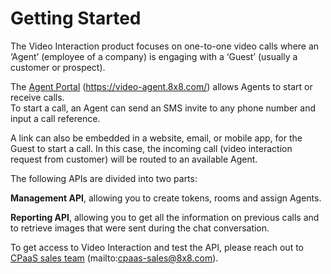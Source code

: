 # Getting Started

The Video Interaction product focuses on one-to-one video calls where an ‘Agent’ (employee of a company) is engaging with a ‘Guest’ (usually a customer or prospect).

The [Agent Portal](https://video-agent.8x8.com) (https://video-agent.8x8.com/) allows Agents to start or receive calls. <br>
To start a call, an Agent can send an SMS invite to any phone number and input a call reference. <br>

A link can also be embedded in a website, email, or mobile app, for the Guest to start a call. In this case, the incoming call (video interaction request from customer) will be routed to an available Agent.

The following APIs are divided into two parts:

**Management API**, allowing you to create tokens, rooms and assign Agents. <br>

**Reporting API**, allowing you to get all the information on previous calls and to retrieve images that were sent during the chat conversation.


To get access to Video Interaction and test the API, please reach out to [CPaaS sales team](mailto:cpaas-sales@8x8.com) (mailto:cpaas-sales@8x8.com).
